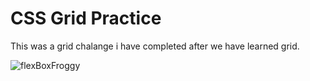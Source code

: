 # CSS Grid Practice

This was a grid chalange i have completed after we have learned grid.

![flexBoxFroggy](https://res.cloudinary.com/dmf67qjzk/image/upload/v1670140089/FSJS2.0/homeWork/gridGarden-20-11-22_cwj47p.png)
